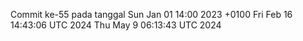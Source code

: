 Commit ke-55 pada tanggal Sun Jan 01 14:00 2023 +0100
Fri Feb 16 14:43:06 UTC 2024
Thu May  9 06:13:43 UTC 2024
